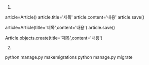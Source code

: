  
1.
article=Article()
article.title='제목'
article.content='내용'
article.save()

article=Article(title='제목',content='내용')
article.save()

Article.objects.create(title='제목',content='내용')

2.
python manage.py makemigrations
python manage.py migrate